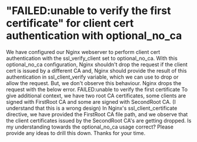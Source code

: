 
# "FAILED:unable to verify the first certificate" for client cert authentication with optional_no_ca

We have configured our Nginx webserver to perform client cert authentication with the ssl_verify_client set to optional_no_ca.
With this optional_no_ca configuration, Nginx shouldn't drop the request if the client cert is issued by a different CA and, Nginx should provide the result of this authentication in ssl_client_verify variable, which we can use to drop or allow the request.
But, we don't observe this behaviour. Nginx drops the request with the below error.
FAILED:unable to verify the first certificate
To give additional context, we have two root CA certificates, some clients are signed with FirstRoot CA and some are signed with SecondRoot CA. (I understand that this is a wrong design)
In Nginx's ssl_client_certificate directive, we have provided the FirstRoot CA file path, and we observe that the client certificates issued by the SecondRoot CA's are getting dropped.
Is my understanding towards the optional_no_ca usage correct? Please provide any ideas to drill this down. Thanks for your time.

        